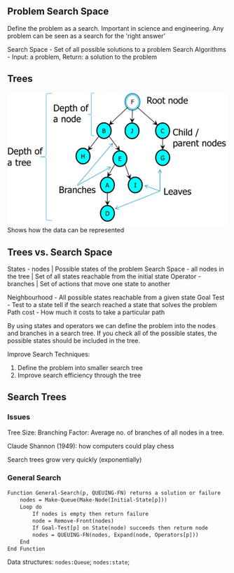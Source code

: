 ## Problem Search Space
Define the problem as a search. Important in science and engineering. Any problem can be seen as a search for the 'right answer'

Search Space - Set of all possible solutions to a problem
Search Algorithms - Input: a problem, Return: a solution to the problem

## Trees
![2fab016035181aab40f1519272a7eb1d.png](../_resources/2fab016035181aab40f1519272a7eb1d-2.png)
Shows how the data can be represented
## Trees vs. Search Space
States - nodes | Possible states of the problem
Search Space - all nodes in the tree | Set of all states reachable from the initial state
Operator - branches | Set of actions that move one state to another

Neighbourhood - All possible states reachable from a given state
Goal Test - Test to a state tell if the search reached a state that solves the problem
Path cost - How much it costs to take a particular path

By using states and operators we can define the problem into the nodes and branches in a search tree. If you check all of the possible states, the possible states should be included in the tree.

Improve Search Techniques:
1. Define the problem into smaller search tree
2. Improve search efficiency through the tree
## Search Trees
### Issues
Tree Size:
Branching Factor: Average no. of branches of all nodes in a tree.

Claude Shannon (1949): how computers could play chess

Search trees grow very quickly (exponentially)

### General Search
```
Function General-Search(p, QUEUING-FN) returns a solution or failure
	nodes = Make-Queue(Make-Node(Initial-State[p]))
	Loop do
		If nodes is empty then return failure
		node = Remove-Front(nodes)
		If Goal-Test[p] on State(node) succeeds then returm node
		nodes = QUEUING-FN(nodes, Expand(node, Operators[p]))
	End
End Function
```
Data structures: `nodes:Queue`; `nodes:state`;